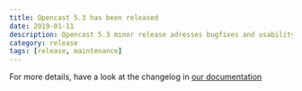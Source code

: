 ```yaml
---
title: Opencast 5.3 has been released
date: 2019-01-11
description: Opencast 5.3 minor release adresses bugfixes and usability improvements
category: release
tags: [release, maintenance]
---
```


For more details, have a look at the changelog in [our documentation](https://docs.opencast.org/r/5.x/admin/changelog/#opencast-53)
